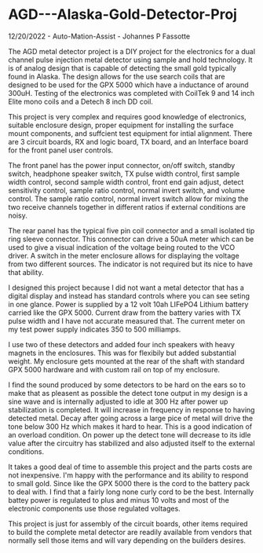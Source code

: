 # AGD---Alaska-Gold-Detector-Proj

12/20/2022 - Auto-Mation-Assist - Johannes P Fassotte

The AGD metal detector project is a DIY project for the electronics for a dual channel pulse injection metal detector using sample and hold technology. It is of analog design that is capable of detecting the small gold typically found in Alaska. The design allows for the use search coils that are designed to be used for the GPX 5000 which have a inductance of around 300uH. Testing of the electronics was completed with CoilTek 9 and 14 inch Elite mono coils and a Detech 8 inch DD coil.

This project is very complex and requires good knowledge of electronics, suitable enclosure design, proper equipment for installing the surface mount components, and suffcient test equipment for intial alignment. There are 3 circuit boards, RX and logic board, TX board, and an Interface board for the front panel user controls.

The front panel has the power input connector, on/off switch, standby switch, headphone speaker switch, TX pulse width control, first sample width control, second sample width control, front end gain adjust, detect sensitivity control, sample ratio control, normal invert switch, and volume control. The sample ratio control, normal invert switch allow for mixing the two receive channels together in different ratios if external conditions are noisy.

The rear panel has the typical five pin coil connector and a small isolated tip ring sleeve connector. This connector can drive a 50uA meter which can be used to give a visual indication of the voltage being routed to the VCO driver. A switch in the meter enclosure allows for displaying the voltage from two different sources. The indicator is not required but its nice to have that ability.

I designed this project because I did not want a metal detector that has a digital display and instead has standard controls where you can see seting in one glance. Power is supplied by a 12 volt 10ah LIFePO4 Lithium battery carried like the GPX 5000. Current draw from the battery varies with TX pulse width and I have not accurate measured that. The current meter on my test power supply indicates 350 to 500 milliamps.

I use two of these detectors and added four inch speakers with heavy magnets in the enclosures. This was for flexibily but added substantial weight. My enclosure gets mounted at the rear of the shaft with standard GPX 5000 hardware and with custom rail on top of my enclosure.

I find the sound produced by some detectors to be hard on the ears so to make that as pleasent as possible the detect tone output in my design is a sine wave and is internally adjusted to idle at 300 Hz after power up stabilization is completed. It will increase in frequency in response to having detected metal. Decay after going across a large pice of metal will drive the tone below 300 Hz which makes it hard to hear. This is a  good indication of an overload condition. On power up the detect tone will decrease to its idle value after the circuitry has stabilized and also adjusted itself to the external conditions.

It takes a good deal of time to assemble this project and the parts costs are not inexpensive. I'm happy with the performance and its ability to respond to small gold. Since like the GPX 5000 there is the cord to the battery pack to deal with. I find that a fairly long none curly cord to be the best. Internally battey power is regulated to plus and minus 10 volts and most of the electronic components use those regulated voltages.

This project is just for assembly of the circuit boards, other items required to build the complete metal detector are readily available from vendors that normally sell those items and will vary depending on the builders desires.

